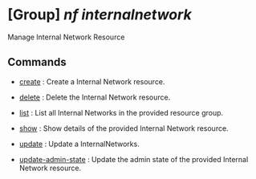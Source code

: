# [Group] _nf internalnetwork_

Manage Internal Network Resource

## Commands

- [create](/Commands/nf/internalnetwork/_create.md)
: Create a Internal Network resource.

- [delete](/Commands/nf/internalnetwork/_delete.md)
: Delete the Internal Network resource.

- [list](/Commands/nf/internalnetwork/_list.md)
: List all Internal Networks in the provided resource group.

- [show](/Commands/nf/internalnetwork/_show.md)
: Show details of the provided Internal Network resource.

- [update](/Commands/nf/internalnetwork/_update.md)
: Update a InternalNetworks.

- [update-admin-state](/Commands/nf/internalnetwork/_update-admin-state.md)
: Update the admin state of the provided Internal Network resource.
